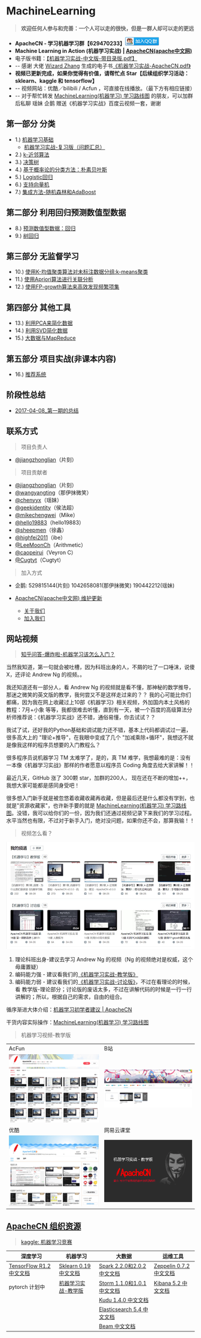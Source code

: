 # MachineLearning

> **欢迎任何人参与和完善：一个人可以走的很快，但是一群人却可以走的更远**

* **ApacheCN - 学习机器学习群【629470233】<a target="_blank" href="//shang.qq.com/wpa/qunwpa?idkey=30e5f1123a79867570f665aa3a483ca404b1c3f77737bc01ec520ed5f078ddef"><img border="0" src="/images/MainPage/ApacheCN-group.png" alt="ApacheCN - 学习机器学习群[629470233]" title="ApacheCN - 学习机器学习群[629470233]"></a>**
* **Machine Learning in Action (机器学习实战) | [ApacheCN(apache中文网)](http://cwiki.apachecn.org/)**
* 电子版书籍：[【机器学习实战-中文版-带目录版.pdf】](https://github.com/apachecn/MachineLearning/tree/master/books)  
* -- 感谢 大佬 [Wizard Zhang](https://github.com/wizardforcel) 生成的电子书[《机器学习实战-ApacheCN.pdf》](https://github.com/apachecn/MachineLearning/blob/master/books/机器学习实战-ApacheCN.pdf)
* **视频已更新完成，如果你觉得有价值，请帮忙点 Star【后续组织学习活动：sklearn、kaggle 和 tensorflow】**
* -- 视频网站：优酷／bilibili / Acfun ，可直接在线播放。（最下方有相应链接）
* -- 对于帮忙转发 [MachineLearning(机器学习) 学习路线图](http://www.apachecn.org/map/145.html) 的朋友，可以加群后私聊 瑶妹 企鹅 赠送《机器学习实战》百度云视频一套，谢谢

## 第一部分  分类

* 1.) [机器学习基础](./docs/1.机器学习基础.md)
    * [机器学习实战-复习版（问题汇总）](./faq/机器学习实战-复习版.md)
* 2.) [k-近邻算法](./docs/2.k-近邻算法.md)
* 3.) [决策树](./docs/3.决策树.md)
* 4.) [基于概率论的分类方法：朴素贝叶斯](./docs/4.朴素贝叶斯.md)
* 5.) [Logistic回归](./docs/5.Logistic回归.md)
* 6.) [支持向量机](./docs/6.支持向量机.md)
* 7.) [集成方法-随机森林和AdaBoost](./docs/7.集成方法-随机森林和AdaBoost.md)

## 第二部分  利用回归预测数值型数据

* 8.) [预测数值型数据：回归](./docs/8.预测数值型数据：回归.md)
* 9.) [树回归](./docs/9.树回归.md)

## 第三部分  无监督学习

* 10.) [使用K-均值聚类算法对未标注数据分组:k-means聚类](./docs/10.k-means聚类.md)
* 11.) [使用Apriori算法进行关联分析](./docs/11.使用Apriori算法进行关联分析.md)
* 12.) [使用FP-growth算法来高效发现频繁项集](./docs/12.使用FP-growth算法来高效发现频繁项集.md )

## 第四部分  其他工具

* 13.) [利用PCA来简化数据](./docs/13.利用PCA来简化数据.md)
* 14.) [利用SVD简化数据](./docs/14.利用SVD简化数据.md)
* 15.) [大数据与MapReduce](./docs/15.大数据与MapReduce.md)

## 第五部分  项目实战(非课本内容)

* 16.) [推荐系统](/docs/16.推荐系统.md)

## 阶段性总结

* [2017-04-08_第一期的总结](/report/2017-04-08_第一期的总结.md)

## 联系方式

> 项目负责人

* [@jiangzhonglian](https://github.com/jiangzhonglian)（片刻）

> 项目贡献者

* [@jiangzhonglian](https://github.com/jiangzhonglian)（片刻）
* [@wangyangting](https://github.com/wangyangting)（那伊抹微笑）
* [@chenyyx](https://github.com/chenyyx)（瑶妹）
* [@geekidentity](https://github.com/geekidentity)（侯法超）
* [@mikechengwei](https://github.com/mikechengwei)（Mike）
* [@hello19883](https://github.com/hello19883)（hello19883）
* [@sheepmen](https://github.com/sheepmen)（徐鑫）
* [@highfei2011](https://github.com/highfei2011)（ibe）
* [@LeeMoonCh](https://github.com/LeeMoonCh)（Arithmetic）
* [@caopeirui](https://github.com/caopeirui)（Veyron C）
* [@Cugtyt](https://github.com/Cugtyt)（Cugtyt）

> 加入方式

* 企鹅: 529815144(片刻) 1042658081(那伊抹微笑) 190442212(瑶妹)

* [ApacheCN(apache中文网) 维护更新](http://www.apachecn.org)
    * [关于我们](http://cwiki.apachecn.org/pages/viewpage.action?pageId=2887240)
    * [加入我们](http://cwiki.apachecn.org/pages/viewpage.action?pageId=2887239)

## 网站视频

> [知乎问答-爆炸啦-机器学习该怎么入门？](https://www.zhihu.com/question/20691338/answer/248678328)

当然我知道，第一句就会被吐槽，因为科班出身的人，不屑的吐了一口唾沫，说傻X，还评论 Andrew Ng 的视频。。

我还知道还有一部分人，看 Andrew Ng 的视频就是看不懂，那神秘的数学推导，那迷之微笑的英文版的教学，我何尝又不是这样走过来的？？ 我的心可能比你们都痛，因为我在网上收藏过上10部《机器学习》相关视频，外加国内本土风格的教程：7月+小象 等等，我都很难去听懂，直到有一天，被一个百度的高级算法分析师推荐说：《机器学习实战》还不错，通俗易懂，你去试试？？

我试了试，还好我的Python基础和调试能力还不错，基本上代码都调试过一遍，很多高大上的 "理论+推导"，在我眼中变成了几个 "加减乘除+循环"，我想这不就是像我这样的程序员想要的入门教程么？

很多程序员说机器学习 TM 太难学了，是的，真 TM 难学，我想最难的是：没有一本像《机器学习实战》那样的作者愿意以程序员 Coding 角度去给大家讲解！！

最近几天，GitHub 涨了 300颗 star，加群的200人， 现在还在不断的增加++，我想大家可能都是感同身受吧！

很多想入门新手就是被忽悠着收藏收藏再收藏，但是最后还是什么都没有学到，也就是"资源收藏家"，也许新手要的就是 [MachineLearning(机器学习) 学习路线图](http://www.apachecn.org/map/145.html)。没错，我可以给你们的一份，因为我们还通过视频记录下来我们的学习过程。水平当然也有限，不过对于新手入门，绝对没问题，如果你还不会，那算我输！！

> 视频怎么看？

![](images/MainPage/ApacheCN-ML-bilibili-compare.jpg)

1. 理论科班出身-建议去学习 Andrew Ng 的视频（Ng 的视频绝对是权威，这个毋庸置疑）
2. 编码能力强 - 建议看我们的[《机器学习实战-教学版》](https://space.bilibili.com/97678687/#!/channel/detail?cid=22486)
3. 编码能力弱 - 建议看我们的[《机器学习实战-讨论版》](https://space.bilibili.com/97678687/#!/channel/detail?cid=13045)，不过在看理论的时候，看 教学版-理论部分；讨论版的废话太多，不过在讲解代码的时候是一行一行讲解的；所以，根据自己的需求，自由的组合。

循序渐进大体介绍：[机器学习初学者建议 | ApacheCN](http://www.apachecn.org/map/179.html)

干货内容实际操作：[MachineLearning(机器学习) 学习路线图](http://www.apachecn.org/map/145.html)

> 机器学习视频-教学版

|||
| - | - |
| AcFun | B站 |
| <a title="AcFun（机器学习视频）" href="http://www.acfun.cn/u/12540256.aspx#page=1" target="_blank"><img width="290" src="images/MainPage/ApacheCN-ML-AcFun.jpg"></a> | <a title="bilibili（机器学习视频）" href="https://space.bilibili.com/97678687/#!/channel/index" target="_blank"><img width="290" src="images/MainPage/ApacheCN-ML-bilibili.jpg"></a> |
| 优酷 | 网易云课堂 |
| <a title="YouKu（机器学习视频）" href="http://i.youku.com/apachecn" target="_blank"><img width="290" src="images/MainPage/ApacheCM-ML-youku.jpg"></a> | <a title="WangYiYunKeTang（机器学习视频）" href="http://study.163.com/course/courseMain.htm?courseId=1004582003" target="_blank"><img width="290" src="images/MainPage/ApacheCM-ML-WangYiYunKeTang.png"></a> |


## [ApacheCN 组织资源](http://www.apachecn.org/)

> [kaggle: 机器学习竞赛](https://github.com/apachecn/kaggle)

| 深度学习 | 机器学习  | 大数据 | 运维工具 |
| --- | --- | --- | --- |
| [TensorFlow R1.2 中文文档](http://cwiki.apachecn.org/pages/viewpage.action?pageId=10030122) | [Sklearn 0.19 中文文档](http://sklearn.apachecn.org/) | [Spark 2.2.0和2.0.2 中文文档](http://spark.apachecn.org/) | [Zeppelin 0.7.2 中文文档](http://cwiki.apachecn.org/pages/viewpage.action?pageId=10030467) |
| pytorch 计划中 | [机器学习实战-教学版](https://github.com/apachecn/MachineLearning) | [Storm 1.1.0和1.0.1 中文文档](http://storm.apachecn.org/) | [Kibana 5.2 中文文档](http://cwiki.apachecn.org/pages/viewpage.action?pageId=8159377) |
|  |  | [Kudu 1.4.0 中文文档](http://cwiki.apachecn.org/pages/viewpage.action?pageId=10813594) |  |
|  |  | [Elasticsearch 5.4 中文文档](http://cwiki.apachecn.org/pages/viewpage.action?pageId=4260364) |
|  |  | [Beam 中文文档](http://beam.apachecn.org/) |
